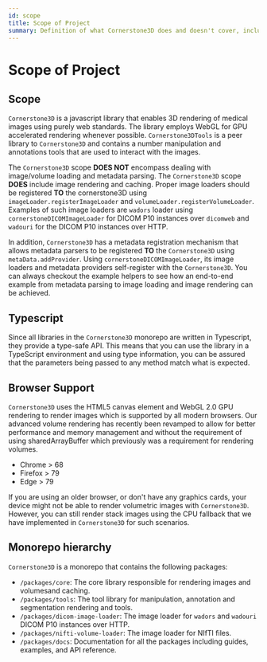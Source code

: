 ```yaml
---
id: scope
title: Scope of Project
summary: Definition of what Cornerstone3D does and doesn't cover, including rendering capabilities, browser support, and the structure of the monorepo
---
```


# Scope of Project

## Scope

`Cornerstone3D` is a javascript library that enables 3D rendering of medical images
using purely web standards. The library employs WebGL for GPU accelerated rendering
whenever possible. `Cornerstone3DTools` is a peer library to `Cornerstone3D` and
contains a number manipulation and annotations tools that are used to interact with
the images.

The `Cornerstone3D` scope **DOES NOT** encompass dealing with image/volume loading
and metadata parsing. The `Cornerstone3D` scope **DOES** include image rendering and caching.
Proper image loaders should be registered **TO** the cornerstone3D using `imageLoader.registerImageLoader`
and `volumeLoader.registerVolumeLoader`. Examples of such image loaders are `wadors` loader
using `cornerstoneDICOMImageLoader` for DICOM P10 instances over `dicomweb` and `wadouri` for
the DICOM P10 instances over HTTP.

In addition, `Cornerstone3D` has a metadata registration mechanism that allows
metadata parsers to be registered **TO** the `Cornerstone3D` using `metaData.addProvider`.
Using `cornerstoneDICOMImageLoader`, its image loaders and metadata providers self-register
with the `Cornerstone3D`. You can always checkout the example helpers to see how an
end-to-end example from metadata parsing to image loading and image rendering can be achieved.

## Typescript

Since all libraries in the `Cornerstone3D` monorepo are written in Typescript, they provide
a type-safe API. This means that you can use the library in a TypeScript environment
and using type information, you can be assured that the parameters being passed to any method
match what is expected.

## Browser Support

`Cornerstone3D` uses the HTML5 canvas element and WebGL 2.0 GPU rendering to render images which is supported by all modern browsers.
Our advanced volume rendering has recently been revamped to allow for better performance and memory management and without the
requirement of using sharedArrayBuffer which previously was a requirement for rendering volumes.

- Chrome > 68
- Firefox > 79
- Edge > 79

If you are using an older browser, or don't have any graphics cards, your device might not be able to
render volumetric images with `Cornerstone3D`. However, you can still render stack images using the
CPU fallback that we have implemented in `Cornerstone3D` for such scenarios.

## Monorepo hierarchy

`Cornerstone3D` is a monorepo that contains the following packages:

- `/packages/core`: The core library responsible for rendering images and volumesand caching.
- `/packages/tools`: The tool library for manipulation, annotation and segmentation rendering and tools.
- `/packages/dicom-image-loader`: The image loader for `wadors` and `wadouri` DICOM P10 instances over HTTP.
- `/packages/nifti-volume-loader`: The image loader for NIfTI files.
- `/packages/docs`: Documentation for all the packages including guides, examples, and API reference.
